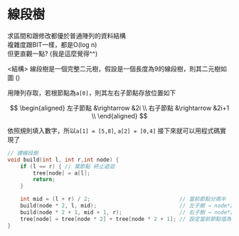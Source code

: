 # 線段樹
求區間和跟修改都優於普通陣列的資料結構 <br>
複雜度跟BIT一樣，都是O(log n) <br>
但更直觀一點? (我是這麼覺得^^) <br>

<結構>
線段樹是一個完整二元樹，假設是一個長度為9的線段樹，則其二元樹如圖
()

用陣列存取，若根節點為`a[0]`，則其左右子節點存放位置如下

$$
\begin{aligned}
左子節點 &\rightarrow &2i \\
右子節點 &\rightarrow &2i+1 \\
\end{aligned}
$$

依照規則填入數字，所以`a[1] = [5,8]`, `a[2] = [0,4]` <b4>
接下來就可以用程式碼實現了 
``` cpp
// 建線段樹
void build(int l, int r,int node) {
    if (l == r) { // 葉節點 終止遞迴
        tree[node] = a[l];
        return;
    }

    int mid = (l + r) / 2;                            // 當前節點分兩半
    build(node * 2, l, mid);                          // 左子樹 → node*2
    build(node * 2 + 1, mid + 1, r);                  // 右子樹 → node*2+1
    tree[node] = tree[node * 2] + tree[node * 2 + 1]; // 設定當前節點值為兩子節點總和
}
```
